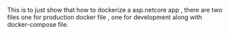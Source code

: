 This is to just show that how to dockerize a asp.netcore app , there are two files one for production docker file , one for development along with docker-compose file. 
